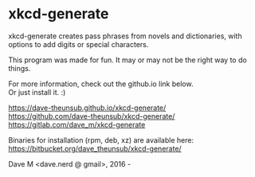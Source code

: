 # xkcd-generate

xkcd-generate creates pass phrases from novels and dictionaries, with options to add digits or special characters.   
  
This program was made for fun.  It may or may not be the right way to
do things.  
  
For more information, check out the github.io link below.  
Or just install it. :)  
    
  
https://dave-theunsub.github.io/xkcd-generate/  
https://github.com/dave-theunsub/xkcd-generate/  
https://gitlab.com/dave_m/xkcd-generate  
  
Binaries for installation (rpm, deb, xz) are available here:   
https://bitbucket.org/dave_theunsub/xkcd-generate/  
  
Dave M <dave.nerd @ gmail>, 2016 -  
